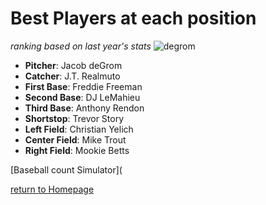 # Best Players at each position
*ranking based on last year's stats*
![degrom](https://user-images.githubusercontent.com/89403889/138191654-62311342-ccef-49c1-9871-f26f7b4443e6.jpg)
- **Pitcher**: Jacob deGrom  
- **Catcher**: J.T. Realmuto
- **First Base**: Freddie Freeman 
- **Second Base**: DJ LeMahieu
- **Third Base**: Anthony Rendon
- **Shortstop**: Trevor Story 
- **Left Field**: Christian Yelich
- **Center Field**: Mike Trout
- **Right Field**: Mookie Betts

[Baseball count Simulator](

[return to Homepage](https://github.com/Tdneubeck/Midterm-Baseball/blob/main/README.md)
